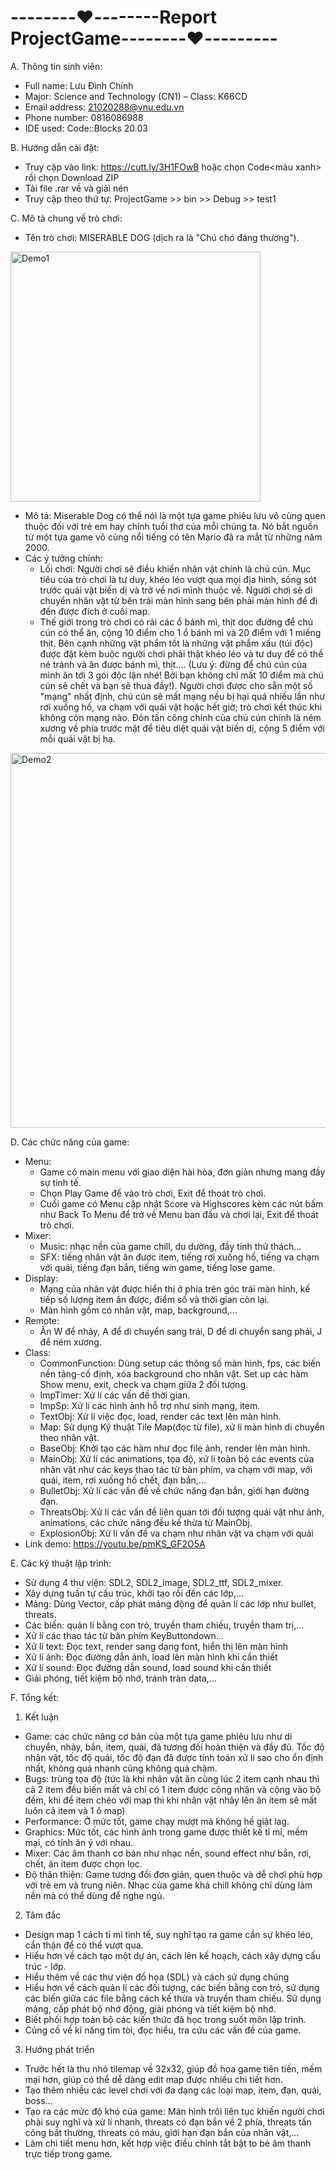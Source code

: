 # --------❤️--------Report ProjectGame--------❤️---------

A. Thông tin sinh viên:
  
  *	Full name: Lưu Đình Chính  
  *	Major: Science and Technology (CN1) – Class: K66CD  
  *	Email address: 21020288@vnu.edu.vn  
  *	Phone number: 0816086988  
  *	IDE used: Code::Blocks 20.03
  
B. Hướng dẫn cài đặt:

  * Truy cập vào link: https://cutt.ly/3H1FOwB hoặc chọn Code<màu xanh> rồi chọn Download ZIP
  * Tải file .rar về và giải nén
  * Truy cập theo thứ tự: ProjectGame >> bin >> Debug >> test1

C. Mô tả chung về trò chơi:

  * Tên trò chơi: MISERABLE DOG (dịch ra là "Chú chó đáng thương").
  <img width="400" alt="Demo1" src="https://user-images.githubusercontent.com/96640478/170040667-82866042-3178-4d75-9884-0081f1729cba.png">
   
  * Mô tả: Miserable Dog có thể nói là một tựa game phiêu lưu vô cùng quen thuộc đối với trẻ em hay chính tuổi thơ của mỗi chúng ta. Nó bắt nguồn từ một tựa game vô cùng nổi tiếng có tên Mario đã ra mắt từ những năm 2000.
  * Các ý tưởng chính:
    - Lối chơi: Người chơi sẽ điều khiển nhân vật chính là chú cún. Mục tiêu của trò chơi là tư duy, khéo léo vượt qua mọi địa hình, sống sót trước quái vật biến dị và trở về nơi mình thuộc về. Người chơi sẽ di chuyển nhân vật từ bên trái màn hình sang bên phải màn hình để đi đến được đích ở cuối map. 
    - Thế giới trong trò chơi có rải các ổ bánh mì, thịt dọc đường để chú cún có thể ăn, cộng 10 điểm cho 1 ổ bánh mì và 20 điểm với 1 miếng thịt. Bên cạnh những vật phẩm tốt là những vật phẩm xấu (túi độc) được đặt kèm buộc người chơi phải thật khéo léo và tư duy để có thể né tránh và ăn được bánh mì, thịt.... (Lưu ý: đừng để chú cún của mình ăn tới 3 gói độc lận nhé! Bởi bạn không chỉ mất 10 điểm mà chú cún sẽ chết và bạn sẽ thua đấy!). Người chơi được cho sẵn một số "mạng" nhất định, chú cún sẽ mất mạng nếu bị hại quá nhiều lần như rơi xuống hố, va chạm với quái vật hoặc hết giờ; trò chơi kết thúc khi không còn mạng nào. Đòn tấn công chính của chú cún chính là ném xương về phía trước mặt để tiêu diệt quái vật biến dị, cộng 5 điểm với mỗi quái vật bị hạ.
<img width="600" alt="Demo2" src="https://user-images.githubusercontent.com/96640478/170085256-dc44cedf-e279-4eb3-9f98-7f33ecfc54b2.png">


D. Các chức năng của game:

  * Menu:
    - Game có main menu với giao diện hài hòa, đơn giản nhưng mang đầy sự tinh tế.
    - Chọn Play Game để vào trò chơi, Exit để thoát trò chơi.
    - Cuối game có Menu cập nhật Score và Highscores kèm các nút bấm như Back To Menu để trở về Menu ban đầu và chơi lại, Exit để thoát trò chơi. 
  * Mixer:
    - Music: nhạc nền của game chill, du dường, đầy tính thử thách...
    - SFX: tiếng nhân vật ăn được item, tiếng rơi xuống hố, tiếng va chạm với quái, tiếng đạn bắn, tiếng win game, tiếng lose game.
  * Display:
    - Mạng của nhân vật được hiển thị ở phía trên góc trái màn hình, kế tiếp số lượng item ăn được, điểm số và thời gian còn lại.
    - Màn hình gồm có nhân vật, map, background,...
  * Remote:
    - Ấn W để nhảy, A để di chuyển sang trái, D để di chuyển sang phải, J để ném xương.
  * Class:
    - CommonFunction: Dùng setup các thông số màn hình, fps, các biến nền tảng-cố định, xóa background cho nhân vật. Set up các hàm Show menu, exit, check va chạm giữa 2 đối tượng.
    - ImpTimer: Xử lí các vấn đề thời gian.
    - ImpSp: Xử lí các hình ảnh hỗ trợ như sinh mạng, item.
    - TextObj: Xử lí việc đọc, load, render các text lên màn hình.
    - Map: Sử dụng Kỹ thuật Tile Map(đọc từ file), xử lí màn hình di chuyển theo nhân vật.
    - BaseObj: Khởi tạo các hàm như đọc file ảnh, render lên màn hình.
    - MainObj: Xử lí các animations, tọa độ, xử lí toàn bộ các events của nhân vật như các keys thao tác từ bàn phím, va chạm với map, với quái, item, rơi xuống hố chết, đạn bắn,...
    - BulletObj: Xử lí các vấn đề về chức năng đạn bắn, giới hạn đường đạn.
    - ThreatsObj: Xử lí các vấn đề liên quan tới đối tượng quái vật như ảnh, animations, các chức năng đều kế thừa từ MainObj.
    - ExplosionObj: Xử lí vấn đề va chạm như nhân vật va chạm với quái
  * Link demo: https://youtu.be/pmKS_GF2O5A


 E. Các kỹ thuật lập trình:
 
  * Sử dụng 4 thư viện: SDL2, SDL2_image, SDL2_ttf, SDL2_mixer.
  * Xây dựng tuần tự cấu trúc, khởi tạo rồi đến các lớp,...
  * Mảng: Dùng Vector, cấp phát mảng động để quản lí các lớp như bullet, threats.
  * Các biến: quản lí bằng con trỏ, truyền tham chiếu, truyền tham trị,...
  * Xử lí các thao tác từ bàn phím KeyButtondown...
  * Xử lí text: Đọc text, render sang dạng font, hiển thị lên màn hình
  * Xử lí ảnh: Đọc đường dẫn ảnh, load lên màn hình khi cần thiết
  * Xử lí sound: Đọc đường dẫn sound, load sound khi cần thiết
  * Giải phóng, tiết kiệm bộ nhớ, tránh tràn data,...

F. Tổng kết:

  1. Kết luận
  * Game: các chức năng cơ bản của một tựa game phiêu lưu như di chuyển, nhảy, bắn, item, quái, đã tương đối hoàn thiện và đầy đủ. Tốc độ nhân vật, tốc độ quái, tốc độ đạn đã được tính toán xử lí sao cho ổn định nhất, không quá nhanh cũng không quá chậm.
  * Bugs: trùng tọa độ (tức là khi nhân vật ăn cùng lúc 2 item cạnh nhau thì cả 2 item đều biến mất và chỉ có 1 item được công nhận và cộng vào bộ đếm, khi để item chéo với map thì khi nhân vật nhảy lên ăn item sẽ mất luôn cả item và 1 ô map)
  * Performance: Ở mức tốt, game chạy mượt mà không hề giật lag.
  * Graphics: Mức tốt, các hình ảnh trong game được thiết kế tỉ mỉ, mềm mại, có tính ăn ý với nhau.
  * Mixer: Các âm thanh cơ bản như nhạc nền, sound effect như bắn, rơi, chết, ăn item được chọn lọc.
  * Độ thân thiện: Game tương đối đơn giản, quen thuộc và dễ chơi phù hợp với trẻ em và trung niên. Nhạc của game khá chill không chỉ dùng làm nền mà có thể dùng để nghe ngủ.
  2. Tâm đắc
  * Design map 1 cách tỉ mỉ tinh tế, suy nghĩ tạo ra game cần sự khéo léo, cẩn thận để có thể vượt qua.
  * Hiểu hơn về cách tạo một dự án, cách lên kế hoạch, cách xây dựng cấu trúc - lớp.
  * Hiểu thêm về các thư viện đồ họa (SDL) và cách sử dụng chúng
  * Hiểu hơn về cách quản lí các đối tượng, các biến bằng con trỏ, sử dụng các biến giữa các file bằng cách kế thừa và truyền tham chiếu. Sử dụng mảng, cấp phát bộ nhớ động, giải phóng và tiết kiệm bộ nhớ.
  * Biết phối hợp toàn bộ các kiến thức đã học trong suốt môn lập trình.
  * Củng cố về kĩ năng tìm tòi, đọc hiểu, tra cứu các vấn đề của game.
  3. Hướng phát triển
  * Trước hết là thu nhỏ tilemap về 32x32, giúp đồ họa game tiên tiến, mềm mại hơn, giúp có thể dễ dàng edit map được nhiều chi tiết hơn.
  * Tạo thêm nhiều các level chơi với đa dạng các loại map, item, đạn, quái, boss...
  * Tạo ra các mức độ khó của game: Màn hình trôi liên tục khiến người chơi phải suy nghĩ và xử lí nhanh, threats có đạn bắn về 2 phía, threats tấn công bất thường, threats có máu, giới hạn đạn bắn của nhân vật,...
  * Làm chi tiết menu hơn, kết hợp việc điều chỉnh tắt bật to bé âm thanh trực tiếp trong game.





